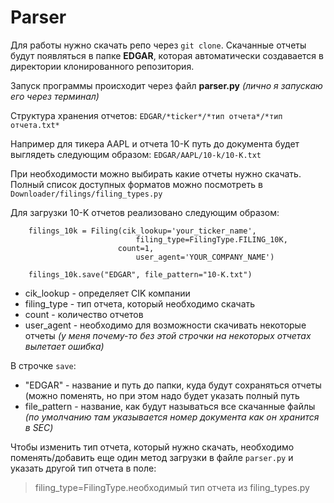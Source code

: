 # Parser
Для работы нужно скачать репо через `git clone`. 
Скачанные отчеты будут появляться в папке **EDGAR**, которая автоматически создавается в директории клонированного репозитория.

Запуск программы происходит через файл **parser.py** *(лично я запускаю его через терминал)*

Структура хранения отчетов: `EDGAR/*ticker*/*тип отчета*/*тип отчета.txt*`

Например для тикера AAPL и отчета 10-K путь до документа будет выглядеть следующим образом: `EDGAR/AAPL/10-k/10-K.txt`

При необходимости можно выбирать какие отчеты нужно скачать. Полный список доступных форматов можно посмотреть в `Downloader/filings/filing_types.py`

Для загрузки 10-K отчетов реализовано следующим образом:

```
	filings_10k = Filing(cik_lookup='your_ticker_name',
    	                    filing_type=FilingType.FILING_10K,
        	            count=1,
            	            user_agent='YOUR_COMPANY_NAME')
                          
	filings_10k.save("EDGAR", file_pattern="10-K.txt")
```
- cik_lookup - определяет CIK компании
- filing_type - тип отчета, который необходимо скачать
- count - количество отчетов
- user_agent - необходимо для возможности скачивать некоторые отчеты *(у меня почему-то без этой строчки на некоторых отчетах вылетает ошибка)*

В строчке `save`:
- "EDGAR" - название и путь до папки, куда будут сохраняться отчеты (можно поменять, но при этом надо будет указать полный путь
- file_pattern - название, как будут называться все скачанные файлы *(по умолчанию там указывается номер документа как он хранится в SEC)*

Чтобы изменить тип отчета, который нужно скачать, необходимо поменять/добавить еще один метод загрузки в файле `parser.py` и указать другой тип отчета в поле:
> filing_type=FilingType.необходимый тип отчета из filing_types.py
